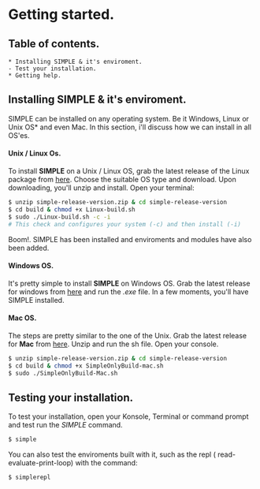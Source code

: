 # Getting started.
## Table of contents.
    * Installing SIMPLE & it's enviroment.
    - Test your installation.
    * Getting help.
## Installing SIMPLE & it's enviroment.
SIMPLE can be installed on any operating system. Be it Windows, Linux or Unix OS* and even Mac. In this section, i'll discuss how we can install in all OS'es.
#### Unix / Linux Os.
To install **SIMPLE** on a Unix / Linux OS, grab the latest release of the Linux package from [here](https://github.com/simple-lang/simple/releases). Choose the suitable OS type and download.
Upon downloading, you'll unzip and install. Open your terminal:
```sh
$ unzip simple-release-version.zip & cd simple-release-version
$ cd build & chmod +x Linux-build.sh 
$ sudo ./Linux-build.sh -c -i
# This check and configures your system (-c) and then install (-i)
```
Boom!. SIMPLE has been installed and enviroments and modules have also been added.

#### Windows OS.
It's pretty simple to install **SIMPLE** on Windows OS. Grab the latest release for windows from [here](https://github.com/simple-lang/simple/releases) and run the *.exe* file. In a few moments, you'll have SIMPLE installed.

#### Mac OS.
The steps are pretty similar to the one of the Unix. Grab the latest release for **Mac** from [here](https://github.com/simple-lang/simple/releases). Unzip and run the sh file. Open your console.
```sh
$ unzip simple-release-version.zip & cd simple-release-version
$ cd build & chmod +x SimpleOnlyBuild-mac.sh
$ sudo ./SimpleOnlyBuild-Mac.sh
```

## Testing your installation.
To test your installation, open your Konsole, Terminal or command prompt and test run the *SIMPLE* command.
```sh
$ simple
```
You can also test the enviroments built with it, such as the repl ( read-evaluate-print-loop) with the command:
```sh
$ simplerepl
```
